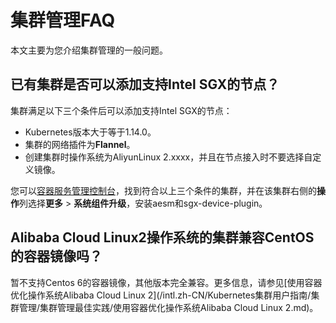 # 集群管理FAQ

本文主要为您介绍集群管理的一般问题。

## 已有集群是否可以添加支持Intel SGX的节点？

集群满足以下三个条件后可以添加支持Intel SGX的节点：

-   Kubernetes版本大于等于1.14.0。
-   集群的网络插件为**Flannel**。
-   创建集群时操作系统为AliyunLinux 2.xxxx，并且在节点接入时不要选择自定义镜像。

您可以[容器服务管理控制台](https://cs.console.aliyun.com/)，找到符合以上三个条件的集群，并在该集群右侧的**操作**列选择**更多** \> **系统组件升级**，安装aesm和sgx-device-plugin。

## Alibaba Cloud Linux2操作系统的集群兼容CentOS的容器镜像吗？

暂不支持Centos 6的容器镜像，其他版本完全兼容。更多信息，请参见[使用容器优化操作系统Alibaba Cloud Linux 2](/intl.zh-CN/Kubernetes集群用户指南/集群管理/集群管理最佳实践/使用容器优化操作系统Alibaba Cloud Linux 2.md)。


